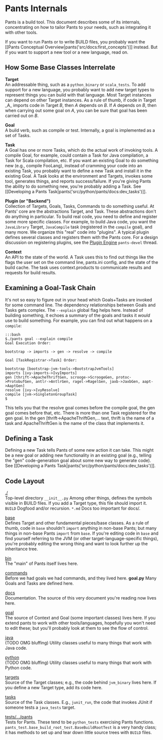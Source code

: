 Pants Internals
===============

Pants is a build tool. This document describes some of its internals,
concentrating on how to tailor Pants to your needs, such as integrating
it with other tools.

If you want to run Pants or to write BUILD files, you probably want the
[[Pants Conceptual Overview|pants('src/docs:first_concepts')]] instead.
But if you want to support a new tool or a new language, read on.

How Some Base Classes Interrelate
---------------------------------

**Target**<br>
An addressable thing, such as a `python_binary` or `scala_tests`. To add
support for a new language, you probably want to add new target types to
represent things you can build with that language. Most Target instances
can depend on other Target instances. As a rule of thumb, if code in
Target \_A\_ imports code in Target *B*, then *A* depends on *B*. If *A*
depends on *B*, then when carrying out some goal on *A*, you can be sure
that goal has been carried out on *B*.
<!-- TODO: if there are one or more exemplary Target classes, link to them. -->

**Goal**<br>
A build verb, such as compile or test. Internally, a goal is implemented
as a set of Tasks.

**Task**<br>
A Goal has one or more Tasks, which do the actual work of invoking
tools. A compile Goal, for example, could contain a Task for Java
compilation, a Task for Scala compilation, etc. If you want an existing
Goal to do something new (e.g., compile FooLang), instead of cramming
your code into an existing Task, you probably want to define a new Task
and install it in the existing Goal. A Task looks at the environment and
Targets, invokes some tool, generates things, and reports
success/failure. If you're giving Pants the ability to do something new,
you're probably adding a Task. See
[[Developing a Pants Task|pants('src/python/pants/docs:dev_tasks')]].

**Plugin (or "Backend")**<br>
Collection of Targets, Goals, Tasks, Commands to do something useful. At
Pants' core are the abstractions Target, and Task. These abstractions
don't do anything in particular. To build real code, you need to define
and register some more specific classes. For example, to build Java
code, you want the `JavaLibrary` Target, `JavaCompile` task (registered
in the `compile` goal), and many more. We organize this "real" code into
"plugins". A typical plugin defines several classes and registers them
with the Pants core. For a design discussion on registering plugins, see
the [Plugin
Engine](https://groups.google.com/forum/#!topic/pants-devel/uHGpR2K6FBI)
`pants-devel` thread.

**Context**<br>
An API to the state of the world. A Task uses this to find out things
like the flags the user set on the command line, pants.ini config, and
the state of the build cache. The task uses context.products to
communicate results and requests for build results.

Examining a Goal-Task Chain
---------------------------

It's not so easy to figure out in your head which Goals+Tasks are invoked for some command line.
The dependency relationships between Goals and Tasks gets complex. The `--explain` global flag
helps here. Instead of building something, it echoes a summary of the goals and tasks it
*would* use to build something. For example, you can find out what happens on a `compile`:

    :::bash
    $./pants goal --explain compile
    Goal Execution Order:

    bootstrap -> imports -> gen -> resolve -> compile

    Goal [TaskRegistrar->Task] Order:

    bootstrap [bootstrap-jvm-tools->BootstrapJvmTools]
    imports [ivy-imports->IvyImports]
    gen [thrift->ApacheThriftGen, scrooge->ScroogeGen, protoc->ProtobufGen, antlr->AntlrGen, ragel->RagelGen, jaxb->JaxbGen, aapt->AaptGen]
    resolve [ivy->IvyResolve]
    compile [jvm->SingletonGroupTask]
    $

This tells you that the resolve goal comes before the compile goal, the
gen goal comes before that, etc. There is more than one Task registered
for the gen goal. In the gen [thrift-\>ApacheThriftGen,... text, thrift
is the name of a task and ApacheThriftGen is the name of the class that
implements it.

Defining a Task
---------------

Defining a new Task tells Pants of some new action it can take. This
might be a new goal or adding new functionality in an existing goal
(e.g., telling the "gen" code-generation goal about some new way to
generate code). See
[[Developing a Pants Task|pants('src/python/pants/docs:dev_tasks')]].

Code Layout
-----------

[./](https://github.com/pantsbuild/pants/tree/master/src/python/pants/base/)<br>
Top-level directory `__init__.py` Among other things, defines the
symbols visible in BUILD files. If you add a Target type, this file
should import it. `BUILD` Dogfood and/or recursion. `*.md` Docs too
important for docs/.

[base](https://github.com/pantsbuild/pants/tree/master/src/python/pants/base/)<br>
Defines Target and other fundamental pieces/base classes. As a rule of
thumb, code in `base` shouldn't `import` anything in non-base Pants; but
many things in non-base Pants `import` from `base`. If you're editing
code in `base` and find yourself referring to the JVM (or other
target-language-specific things), you're probably editing the wrong
thing and want to look further up the inheritance tree.

[bin](https://github.com/pantsbuild/pants/tree/master/src/python/pants/bin/)<br>
The "main" of Pants itself lives here.

[commands](https://github.com/pantsbuild/pants/tree/master/src/python/pants/commands/)<br>
Before we had goals we had commands, and they lived here. **goal.py**
Many Goals and Tasks are defined here.

[docs](https://github.com/pantsbuild/pants/tree/master/src/python/pants/docs/)<br>
Documentation. The source of this very document you're reading now lives
here.

[goal](https://github.com/pantsbuild/pants/tree/master/src/python/pants/goal/)<br>
The source of Context and Goal (some important classes) lives here. If
you extend pants to work with other tools/languages, hopefully you won't
need to edit these; but you'll probably look at them to see the flow of
control.

[java](https://github.com/pantsbuild/pants/tree/master/src/python/pants/java/)<br>
(TODO OMG bluffing) Utility classes useful to many things that work with
Java code.

[python](https://github.com/pantsbuild/pants/tree/master/src/python/pants/backend/python/)<br>
(TODO OMG bluffing) Utility classes useful to many things that work with
Python code.

[targets](https://github.com/pantsbuild/pants/tree/master/src/python/pants/targets/)<br>
Source of the Target classes; e.g., the code behind `jvm_binary` lives
here. If you define a new Target type, add its code here.

[tasks](https://github.com/pantsbuild/pants/tree/master/src/python/pants/backend/core/tasks/)<br>
Source of the Task classes. E.g., `junit_run`, the code that invokes
JUnit if someone tests a `java_tests` target.

[tests/.../pants](https://github.com/pantsbuild/pants/tree/master/tests/python/pants_test/)<br>
Tests for Pants. These tend to be `python_tests` exercising Pants
functions. `pants_test.base_build_root_test.BaseBuildRootTest` is a very
handy class; it has methods to set up and tear down little source trees
with `BUILD` files.


